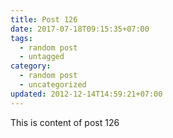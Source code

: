 ```yaml
---
title: Post 126
date: 2017-07-18T09:15:35+07:00
tags:
  - random post
  - untagged
category:
  - random post
  - uncategorized
updated: 2012-12-14T14:59:21+07:00
---
```

This is content of post 126